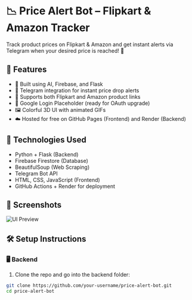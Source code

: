 # 📉 Price Alert Bot – Flipkart & Amazon Tracker

Track product prices on Flipkart & Amazon and get instant alerts via Telegram when your desired price is reached! 🔔

## 🚀 Features

- 🧠 Built using AI, Firebase, and Flask
- 📩 Telegram integration for instant price drop alerts
- 🔎 Supports both Flipkart and Amazon product links
- 🔐 Google Login Placeholder (ready for OAuth upgrade)
- 🖼️ Colorful 3D UI with animated GIFs
- ☁️ Hosted for free on GitHub Pages (Frontend) and Render (Backend)

## 🔧 Technologies Used

- Python + Flask (Backend)
- Firebase Firestore (Database)
- BeautifulSoup (Web Scraping)
- Telegram Bot API
- HTML, CSS, JavaScript (Frontend)
- GitHub Actions + Render for deployment

## 📸 Screenshots

![UI Preview](https://your-live-site-link/preview.gif) <!-- Replace with screenshot or gif -->

## 🛠️ Setup Instructions

### 🖥️ Backend

1. Clone the repo and go into the backend folder:

```bash
git clone https://github.com/your-username/price-alert-bot.git
cd price-alert-bot
